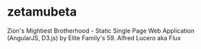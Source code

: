 # zetamubeta
Zion's Mightiest Brotherhood - Static Single Page Web Application (AngularJS, D3.js)
by Elite Family's 59. Alfred Lucero aka Flux



